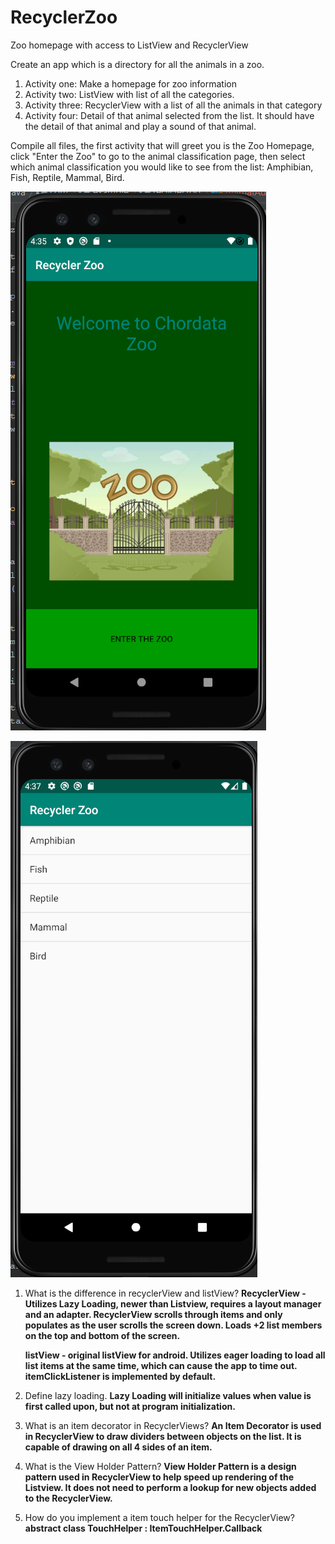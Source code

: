 # RecyclerZoo
Zoo homepage with access to ListView and RecyclerView


Create an app which is a directory for all the animals in a zoo.
1. Activity one: Make a homepage for zoo information
2. Activity two: ListView with list of all the categories.
3. Activity three: RecyclerView with a list of all the animals in that category
4. Activity four: Detail of that animal selected from the list. It should have the detail of that animal and play a sound of that animal.


Compile all files, the first activity that will greet you is the Zoo Homepage, click "Enter the Zoo" to go to the animal classification page, then select which animal classification you would like to see from the list: Amphibian, Fish, Reptile, Mammal, Bird.

![Zoo Homepage](https://raw.githubusercontent.com/ebrunso/RecyclerZoo/master/Zoowelcome.png)

![Animal Classification](https://raw.githubusercontent.com/ebrunso/RecyclerZoo/master/ZooAnimalClassifification.png)

1. What is the difference in recyclerView and listView?
	**RecyclerView - Utilizes Lazy Loading, newer than Listview, requires a layout manager and an adapter. RecyclerView scrolls through items and only populates as the user scrolls the screen down. Loads +2 list members on the top and bottom of the screen.**
	
	**listView - original listView for android. Utilizes eager loading to load all list items at the same time, which can cause the app to time out. itemClickListener is implemented by default.**

2. Define lazy loading.
	**Lazy Loading will initialize values when value is first called upon, but not at program initialization.**


3. What is an item decorator in RecyclerViews?
	**An Item Decorator is used in RecyclerView to draw dividers between objects on the list. It is capable of drawing on all 4 sides of an item.**

4. What is the View Holder Pattern?
	**View Holder Pattern is a design pattern used in RecyclerView to help speed up rendering of the Listview. It does not need to perform a lookup for new objects added to the RecyclerView.**

5. How do you implement a item touch helper for the RecyclerView?
	**abstract class TouchHelper : ItemTouchHelper.Callback**
